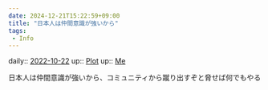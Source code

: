```yaml
---
date: 2024-12-21T15:22:59+09:00
title: "日本人は仲間意識が強いから"
tags:
 - Info
---
```


daily:: [2022-10-22](Daily_Note/2022-10-22.md)
up:: [Plot](../Bar/Novel/Chaos/Plot.md)
up:: [Me](../Bar/Novel/Chaos/Me.md)

日本人は仲間意識が強いから、コミュニティから蹴り出すぞと脅せば何でもやる